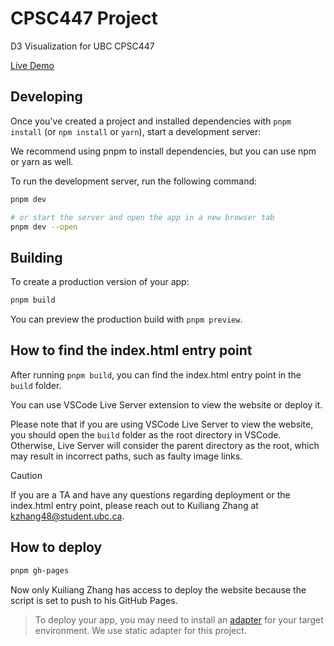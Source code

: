 # CPSC447 Project

D3 Visualization for UBC CPSC447

[Live Demo](https://pages.github.students.cs.ubc.ca/kzhang48/cpsc447-g15/)

## Developing

Once you've created a project and installed dependencies with `pnpm install` (or `npm install` or `yarn`), start a development server:

We recommend using pnpm to install dependencies, but you can use npm or yarn as well.

To run the development server, run the following command:

```bash
pnpm dev

# or start the server and open the app in a new browser tab
pnpm dev --open
```

## Building

To create a production version of your app:

```bash
pnpm build
```

You can preview the production build with `pnpm preview`.

## How to find the index.html entry point

After running `pnpm build`, you can find the index.html entry point in the `build` folder.

You can use VSCode Live Server extension to view the website or deploy it.

Please note that if you are using VSCode Live Server to view the website, you should open the `build` folder as the root directory in VSCode. Otherwise, Live Server will consider the parent directory as the root, which may result in incorrect paths, such as faulty image links.

> [!CAUTION]
> If you are a TA and have any questions regarding deployment or the index.html entry point, please reach out to Kuiliang Zhang at kzhang48@student.ubc.ca.

## How to deploy

```bash
pnpm gh-pages
```

Now only Kuiliang Zhang has access to deploy the website because the script is set to push to his GitHub Pages.

> To deploy your app, you may need to install an [adapter](https://svelte.dev/docs/kit/adapters) for your target environment. We use static adapter for this project.
